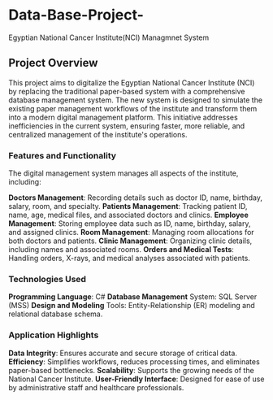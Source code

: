 # Data-Base-Project-
Egyptian National Cancer Institute(NCI) Managmnet System

## **Project Overview**
This project aims to digitalize the Egyptian National Cancer Institute (NCI) by replacing the traditional paper-based system with a comprehensive database management system. The new system is designed to simulate the existing paper management workflows of the institute and transform them into a modern digital management platform. This initiative addresses inefficiencies in the current system, ensuring faster, more reliable, and centralized management of the institute's operations.

### **Features and Functionality**
The digital management system manages all aspects of the institute, including:

**Doctors Management**: Recording details such as doctor ID, name, birthday, salary, room, and specialty.
**Patients Management**: Tracking patient ID, name, age, medical files, and associated doctors and clinics.
**Employee Management**: Storing employee data such as ID, name, birthday, salary, and assigned clinics.
**Room Management**: Managing room allocations for both doctors and patients.
**Clinic Management**: Organizing clinic details, including names and associated rooms.
**Orders and Medical Tests**: Handling orders, X-rays, and medical analyses associated with patients.

### **Technologies Used**
**Programming Language**: C#
**Database Management** System: SQL Server (MSS)
**Design and Modeling** Tools: Entity-Relationship (ER) modeling and relational database schema.

### **Application Highlights**
**Data Integrity**: Ensures accurate and secure storage of critical data.
**Efficiency**: Simplifies workflows, reduces processing times, and eliminates paper-based bottlenecks.
**Scalability**: Supports the growing needs of the National Cancer Institute.
**User-Friendly Interface**: Designed for ease of use by administrative staff and healthcare professionals.
